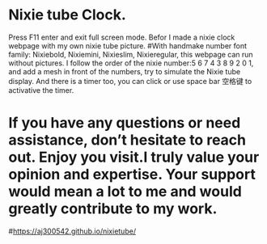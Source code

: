 # Nixie tube Clock.
Press F11 enter and exit full screen mode.
Befor I made a nixie clock webpage with my own nixie tube picture.
#With handmake number font family: Nixiebold, Nixiemini, Nixieslim, Nixieregular, this webpage can run without pictures.
I follow the order of the nixie number:5 6 7 4 3 8 9 2 0 1, and add a mesh in front of the numbers, try to simulate the Nixie tube display. And there is a timer too, you can click or use space bar 空格键 to activative the timer.
# If you have any questions or need assistance, don’t hesitate to reach out. Enjoy you visit.I truly value your opinion and expertise. Your support would mean a lot to me and would greatly contribute to my work.
#https://aj300542.github.io/nixietube/
